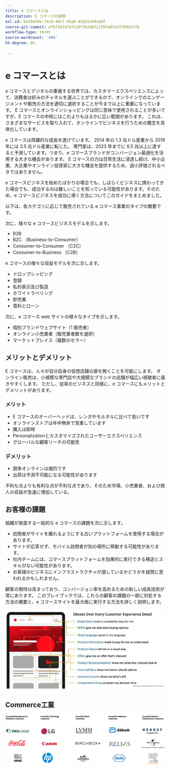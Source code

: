 ```yaml
---
title: e コマースとは
description: E コマースの説明
exl-id: b418d36b-7dc6-49c7-95a8-03a55c69cb6f
source-git-commit: e76f101df47116f7b246f21f0fe0fa72769d2776
workflow-type: tm+mt
source-wordcount: '494'
ht-degree: 0%

---
```


# e コマースとは

e コマースとデジタルの重複する世界では、カスタマーエクスペリエンスによって、消費者は好みのチャネルを選ぶことができるので、オンラインでのエンゲージメントや販売の方法を適切に選択することが今まで以上に重要になっています。 E コマースとオンラインショッピングは同じ意味で使用されることが多いですが、E コマースの中核にはこれよりもはるかに広い範囲があります。 これは、さまざまなサービスを取り入れて、オンラインでビジネスを行うための概念を具体化しています。

e コマースは飛躍的な成長を遂げています。 2014 年の 1.3 兆ドル産業から 2019 年には 3.5 兆ドル産業に転じた。 専門家は、2023 年までに 6.5 兆以上に達すると予測しています。つまり、e コマースブランドがコンバージョン最適化を活用する大きな機会があります。 E コマースの力は日常生活に浸透し続け、中小企業、大企業やオンライン投資家に大きな機会を提供するため、過小評価されるべきではありません。

e コマースビジネスを始めたばかりの場合でも、しばらくビジネスに携わってきた場合でも、成功するのは難しいことを知っている可能性があります。そのため、e コマースビジネスを成功に導く方法についてこのガイドをまとめました。

以下は、各カテゴリに応じて販売されている e コマース事業のタイプの概要です。

次に、様々な e コマースビジネスモデルを示します。

- B2B
- B2C （Business-to-Consumer）
- Consumer-to-Consumer （C2C）
- Consumer-to-Business （C2B）

e コマースの様々な収益モデルを次に示します。

- ドロップシッピング
- 登録
- 私的表示及び製造
- ホワイトラベリング
- 卸売業
- 賃料とローン

次に、e コマース web サイトの様々なタイプを示します。

- 個別ブランドウェブサイト（1 販売者）
- オンライン小売業者（販売業者数を選択）
- マーケットプレイス（複数のセラー）

## メリットとデメリット

E コマースは、人々が自分自身の仮想店舗の扉を開くことを可能にします。 オンライン販売は、小規模な専門店や大規模なブランドの店舗が幅広い視聴者に届きやすくします。 ただし、従来のビジネスと同様に、e コマースにもメリットとデメリットがあります。

### メリット

- E コマースのオーバーヘッドは、レンガやモルタルに比べて低いです
- オンラインストアは年中無休で営業しています
- 購入は即時
- Personalizationとカスタマイズされたユーザーエクスペリエンス
- グローバルな顧客リーチの可能性

### デメリット

- 競争オンラインは熾烈です
- 出荷は予測不可能になる可能性があります

不利な点よりも有利な点が不利な点であり、そのため市場、小売業者、および商人の収益が急速に増加している。

## お客様の課題

組織が直面する一般的な e コマースの課題を次に示します。

- 訪問者がサイトを離れるようにする古いプラットフォームを使用する場合があります。
- サイトが応答せず、モバイル訪問者が別の場所に移動する可能性があります。
- 社内チームには、コマースプラットフォームを効果的に実行できる構造とスキルがない可能性があります。
- お客様のビジネスにインフラストラクチャが適しているかどうかを疑問に思われるかもしれません。

顧客の期待は高まっており、コンバージョン率を高めるための新しい成長技術が常にあります。 このプレイブックでは、これらの顧客の課題の一部に対処する方法の概要と、e コマースサイトを最大限に実行する方法を詳しく説明します。

![ コマーステクノロジーの価値 ](../../assets/playbooks/commerce-tech.png)

## Commerce工業

![ コマーステクノロジーの価値 ](../../assets/playbooks/commerce-industries.png)
